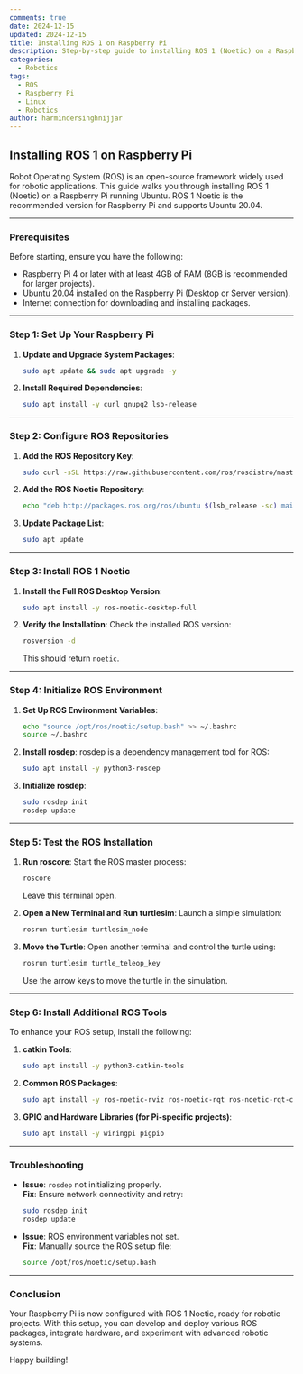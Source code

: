 ```yaml
---
comments: true
date: 2024-12-15
updated: 2024-12-15
title: Installing ROS 1 on Raspberry Pi
description: Step-by-step guide to installing ROS 1 (Noetic) on a Raspberry Pi, tailored for robotic projects and applications.
categories:
  - Robotics
tags:
  - ROS
  - Raspberry Pi
  - Linux
  - Robotics
author: harmindersinghnijjar
---
```


## **Installing ROS 1 on Raspberry Pi**

Robot Operating System (ROS) is an open-source framework widely used for robotic applications. This guide walks you through installing ROS 1 (Noetic) on a Raspberry Pi running Ubuntu. ROS 1 Noetic is the recommended version for Raspberry Pi and supports Ubuntu 20.04.

---

### **Prerequisites**

Before starting, ensure you have the following:

- Raspberry Pi 4 or later with at least 4GB of RAM (8GB is recommended for larger projects).
- Ubuntu 20.04 installed on the Raspberry Pi (Desktop or Server version).
- Internet connection for downloading and installing packages.

---

### **Step 1: Set Up Your Raspberry Pi**

1. **Update and Upgrade System Packages**:
   ```bash
   sudo apt update && sudo apt upgrade -y
   ```
2. **Install Required Dependencies**:
   ```bash
   sudo apt install -y curl gnupg2 lsb-release
   ```

---

### **Step 2: Configure ROS Repositories**

1. **Add the ROS Repository Key**:
   ```bash
   sudo curl -sSL https://raw.githubusercontent.com/ros/rosdistro/master/ros.asc | sudo apt-key add -
   ```

2. **Add the ROS Noetic Repository**:
   ```bash
   echo "deb http://packages.ros.org/ros/ubuntu $(lsb_release -sc) main" | sudo tee /etc/apt/sources.list.d/ros-latest.list
   ```

3. **Update Package List**:
   ```bash
   sudo apt update
   ```

---

### **Step 3: Install ROS 1 Noetic**

1. **Install the Full ROS Desktop Version**:
   ```bash
   sudo apt install -y ros-noetic-desktop-full
   ```

2. **Verify the Installation**:
   Check the installed ROS version:
   ```bash
   rosversion -d
   ```
   This should return `noetic`.

---

### **Step 4: Initialize ROS Environment**

1. **Set Up ROS Environment Variables**:
   ```bash
   echo "source /opt/ros/noetic/setup.bash" >> ~/.bashrc
   source ~/.bashrc
   ```

2. **Install rosdep**:
   rosdep is a dependency management tool for ROS:
   ```bash
   sudo apt install -y python3-rosdep
   ```

3. **Initialize rosdep**:
   ```bash
   sudo rosdep init
   rosdep update
   ```

---

### **Step 5: Test the ROS Installation**

1. **Run roscore**:
   Start the ROS master process:
   ```bash
   roscore
   ```
   Leave this terminal open.

2. **Open a New Terminal and Run turtlesim**:
   Launch a simple simulation:
   ```bash
   rosrun turtlesim turtlesim_node
   ```

3. **Move the Turtle**:
   Open another terminal and control the turtle using:
   ```bash
   rosrun turtlesim turtle_teleop_key
   ```
   Use the arrow keys to move the turtle in the simulation.

---

### **Step 6: Install Additional ROS Tools**

To enhance your ROS setup, install the following:

1. **catkin Tools**:
   ```bash
   sudo apt install -y python3-catkin-tools
   ```

2. **Common ROS Packages**:
   ```bash
   sudo apt install -y ros-noetic-rviz ros-noetic-rqt ros-noetic-rqt-common-plugins
   ```

3. **GPIO and Hardware Libraries (for Pi-specific projects)**:
   ```bash
   sudo apt install -y wiringpi pigpio
   ```

---

### **Troubleshooting**

- **Issue**: `rosdep` not initializing properly.  
  **Fix**: Ensure network connectivity and retry:
  ```bash
  sudo rosdep init
  rosdep update
  ```

- **Issue**: ROS environment variables not set.  
  **Fix**: Manually source the ROS setup file:
  ```bash
  source /opt/ros/noetic/setup.bash
  ```

---

### **Conclusion**

Your Raspberry Pi is now configured with ROS 1 Noetic, ready for robotic projects. With this setup, you can develop and deploy various ROS packages, integrate hardware, and experiment with advanced robotic systems.

Happy building!
```